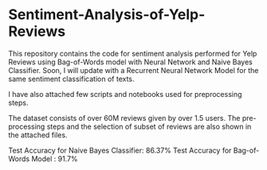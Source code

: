 # Sentiment-Analysis-of-Yelp-Reviews

This repository contains the code for sentiment analysis performed for Yelp Reviews using Bag-of-Words model with Neural Network and Naive Bayes Classifier. Soon, I will update with a Recurrent Neural Network Model for the same sentiment classification of texts.

I have also attached few scripts and notebooks used for preprocessing steps.

The dataset consists of over 60M reviews given by over 1.5 users. The pre-processing steps and the selection of subset of reviews are also shown in the attached files.

Test Accuracy for Naive Bayes Classifier: 86.37%
Test Accuracy for Bag-of-Words Model    : 91.7%
